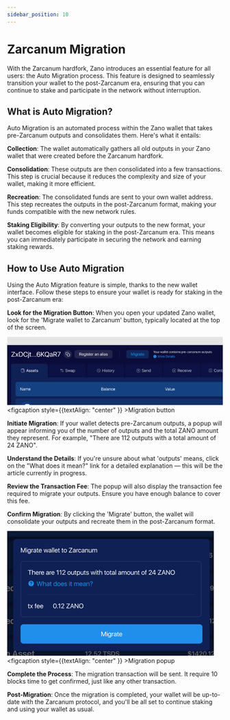 ```yaml
---
sidebar_position: 10
---
```


# Zarcanum Migration

With the Zarcanum hardfork, Zano introduces an essential feature for all users: the Auto Migration process. This feature is designed to seamlessly transition your wallet to the post-Zarcanum era, ensuring that you can continue to stake and participate in the network without interruption.

## What is Auto Migration?

Auto Migration is an automated process within the Zano wallet that takes pre-Zarcanum outputs and consolidates them. Here's what it entails:

**Collection**: The wallet automatically gathers all old outputs in your Zano wallet that were created before the Zarcanum hardfork.

**Consolidation**: These outputs are then consolidated into a few transactions. This step is crucial because it reduces the complexity and size of your wallet, making it more
efficient.

**Recreation**: The consolidated funds are sent to your own wallet address. This step recreates the outputs in the post-Zarcanum format, making your funds compatible with the new network rules.

**Staking Eligibility**: By converting your outputs to the new format, your wallet becomes eligible for staking in the post-Zarcanum era. This means you can immediately participate in securing the network and earning staking rewards.

## How to Use Auto Migration

Using the Auto Migration feature is simple, thanks to the new wallet interface. Follow these steps to ensure your wallet is ready for staking in the post-Zarcanum era:

**Look for the Migration Button**: When you open your updated Zano wallet, look for the 'Migrate wallet to Zarcanum' button, typically located at the top of the screen.

![alt migration-button](../../static/img/use/zarcanum-migration/button.png "migration button")<figcaption style={{textAlign: "center" }} >Migration button</figcaption>

**Initiate Migration**: If your wallet detects pre-Zarcanum outputs, a popup will appear informing you of the number of outputs and the total ZANO amount they represent. For example, "There are 112 outputs with a total amount of 24 ZANO".

**Understand the Details**: If you're unsure about what 'outputs' means, click on the "What does it mean?" link for a detailed explanation — this will be the article currently in progress.

**Review the Transaction Fee**: The popup will also display the transaction fee required to migrate your outputs. Ensure you have enough balance to cover this fee.

**Confirm Migration**: By clicking the 'Migrate' button, the wallet will consolidate your outputs and recreate them in the post-Zarcanum format.

![alt migration-popup](../../static/img/use/zarcanum-migration/popup.png "migration popup")<figcaption style={{textAlign: "center" }} >Migration popup</figcaption>

**Complete the Process**: The migration transaction will be sent. It require 10 blocks time to get confirmed, just like any other transaction.

**Post-Migration**: Once the migration is completed, your wallet will be up-to-date with the Zarcanum protocol, and you'll be all set to continue staking and using your wallet as usual.
